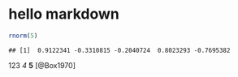 # hello markdown

```r
rnorm(5)
```

```
## [1]  0.9122341 -0.3310815 -0.2040724  0.8023293 -0.7695382
```
123 *4* **5** [@Box1970]
